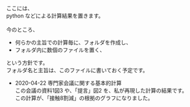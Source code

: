 ここには、<br>
python などによる計算結果を置きます。<br>
<br>
今のところ、<br>

- 何らかの主旨での計算毎に、フォルダを作成し、
- フォルダ内に数個のファイルを置く、

という方針です。<br>
フォルダ名と主旨は、このファイルに書いておく予定です。<br>


- 2020-04-22 専門家会議に関する基本的計算<br>
この会議の資料1図3 や、「提言」図2 を、私が再現した計算の結果です。<br>
この計算が、「接触8割減」の根拠のグラフになりました。
